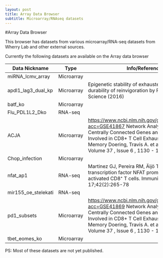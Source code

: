 ```yaml
---
layout: post
title: Array Data Browser
subtitle: Microarray/RNAseq datasets
---
```


#Array Data Browser

This browser has datasets from various microarray/RNA-seq datasets from Wherry Lab and other external sources.


Currently the following datasets are available on the Array data browser

Data Nickname | Type | Info/Reference
--- | --- | ---
miRNA_lcmv_array | Microarray | 
apdl1_lag3_dual_kp | Microarray | Epigenetic stability of exhausted T cells limits durability of reinvigoration by PD-1 blockade Science (2016)
batf_ko | Microarray | 
Flu_PDL1L2_Dko | RNA-seq | 
ACJA | Microarray | https://www.ncbi.nlm.nih.gov/geo/query/acc.cgi?acc=GSE41867 Network Analysis Reveals Centrally Connected Genes and Pathways Involved in CD8+ T Cell Exhaustion versus Memory Doering, Travis A. et al.Immunity , Volume 37 , Issue 6 , 1130 - 1144
Chop_infection | Microarray | 
nfat_ap1 | RNA-seq | Martinez GJ, Pereira RM, Äijö T, Kim EY et al. The transcription factor NFAT promotes exhaustion of activated CD8⁺ T cells. Immunity 2015 Feb 17;42(2):265-78
mir155_oe_stelekati | RNA-seq | 
pd1_subsets | Microarray | https://www.ncbi.nlm.nih.gov/geo/query/acc.cgi?acc=GSE41869 Network Analysis Reveals Centrally Connected Genes and Pathways Involved in CD8+ T Cell Exhaustion versus Memory Doering, Travis A. et al.Immunity , Volume 37 , Issue 6 , 1130 - 1144
tbet_eomes_ko | Microarray | 



PS: Most of these datasets are not yet published.
